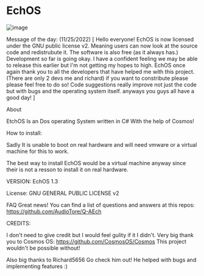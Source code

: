 # EchOS

![image](https://user-images.githubusercontent.com/95601200/182506219-8fd30d30-9055-4be2-85a0-c74c35034082.png)


Message of the day: (11/25/2022)
[
  Hello everyone! EchOS is now licensed under the GNU public license v2. Meaning users can now look at the source code and redistrubute it.
  The software is also free (as it always has.) Development so far is going okay. I have a confident feeling we may be able to release this earlier
  but I'm not getting my hopes to high. EchOS once again thank you to all the developers that have helped me with this project. (There are only 2 devs me and richard)
  if you want to constribute please please feel free to do so! Code suggestions really improve not just the code but with bugs and the operating system itself.
  anyways you guys all have a good day!
]

About

EtchOS Is an Dos operating System written in C# With the help of Cosmos!

How to install:

Sadly It is unable to boot on real hardware and will need vmware or a virtual machine for this to work.

The best way to install EchOS would be a virtual machine anyway since their is not a resson to install it on real hardware.



VERSION:
EchOS 1.3

License:
GNU GENERAL PUBLIC LICENSE v2

FAQ
Great news! You can find a list of questions and answers at this repos:
https://github.com/AudioTore/Q-AEch





CREDITS:

I don't need to give credit but I would feel gulity if it I didn't.
Very big thank you to Cosmos OS: https://github.com/CosmosOS/Cosmos
This project wouldn't be possible without!

Also big thanks to Richard5656 Go check him out!
He helped with bugs and implementing features :)
